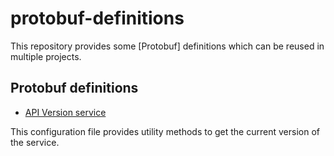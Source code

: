 # protobuf-definitions

This repository provides some [Protobuf] definitions which can be reused in multiple projects.

## Protobuf definitions

- [API Version service](./src/main/proto/me/julb/services/v1/api_version.proto)

This configuration file provides utility methods to get the current version of the service.
